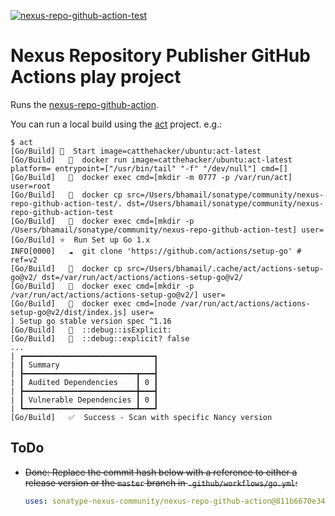 <!--![nexus-repo-github-action-test](https://github.com/bhamail/nexus-repo-github-action-test/workflows/Go/badge.svg)-->
<a href="https://github.com/bhamail/nexus-repo-github-action-test/actions?query=workflow%3AGo"><img src="https://github.com/codewdhruv/nexus-repo-github-action-test/workflows/Go/badge.svg" alt="nexus-repo-github-action-test"></img></a>

Nexus Repository Publisher GitHub Actions play project
===========================

Runs the [nexus-repo-github-action](https://github.com/sonatype-nexus-community/nexus-repo-github-action).

You can run a local build using the [act](https://github.com/nektos/act) project. e.g.:
```shell
$ act
[Go/Build] 🚀  Start image=catthehacker/ubuntu:act-latest
[Go/Build]   🐳  docker run image=catthehacker/ubuntu:act-latest platform= entrypoint=["/usr/bin/tail" "-f" "/dev/null"] cmd=[]
[Go/Build]   🐳  docker exec cmd=[mkdir -m 0777 -p /var/run/act] user=root
[Go/Build]   🐳  docker cp src=/Users/bhamail/sonatype/community/nexus-repo-github-action-test/. dst=/Users/bhamail/sonatype/community/nexus-repo-github-action-test
[Go/Build]   🐳  docker exec cmd=[mkdir -p /Users/bhamail/sonatype/community/nexus-repo-github-action-test] user=
[Go/Build] ⭐  Run Set up Go 1.x
INFO[0000]   ☁  git clone 'https://github.com/actions/setup-go' # ref=v2 
[Go/Build]   🐳  docker cp src=/Users/bhamail/.cache/act/actions-setup-go@v2/ dst=/var/run/act/actions/actions-setup-go@v2/
[Go/Build]   🐳  docker exec cmd=[mkdir -p /var/run/act/actions/actions-setup-go@v2/] user=
[Go/Build]   🐳  docker exec cmd=[node /var/run/act/actions/actions-setup-go@v2/dist/index.js] user=
| Setup go stable version spec ^1.16
[Go/Build]   💬  ::debug::isExplicit: 
[Go/Build]   💬  ::debug::explicit? false
...
| ┏━━━━━━━━━━━━━━━━━━━━━━━━━━━━━┓
| ┃ Summary                     ┃
| ┣━━━━━━━━━━━━━━━━━━━━━━━━━┳━━━┫
| ┃ Audited Dependencies    ┃ 0 ┃
| ┣━━━━━━━━━━━━━━━━━━━━━━━━━╋━━━┫
| ┃ Vulnerable Dependencies ┃ 0 ┃
| ┗━━━━━━━━━━━━━━━━━━━━━━━━━┻━━━┛
[Go/Build]   ✅  Success - Scan with specific Nancy version
```

ToDo
----
* ~~Done: Replace the commit hash below with a reference to either a release version or the `master` branch
in `.github/workflows/go.yml`:~~
  ```yaml
  uses: sonatype-nexus-community/nexus-repo-github-action@811b6670e343fc48fde273906404adaac9bd3885
  ```
